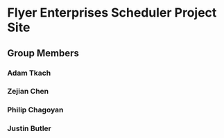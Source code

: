 # Flyer Enterprises Scheduler Project Site

## Group Members
### Adam Tkach
### Zejian Chen
### Philip Chagoyan
### Justin Butler
